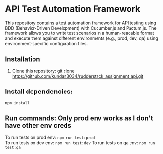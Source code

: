 # API Test Automation Framework

This repository contains a test automation framework for API testing using BDD (Behavior-Driven Development) with Cucumber.js and Pactum.js. The framework allows you to write test scenarios in a human-readable format and execute them against different environments (e.g., prod, dev, qa) using environment-specific configuration files.

## Installation

1. Clone this repository: git clone https://github.com/kundan3034/rudderstack_assignment_api.git

## Install dependencies:
`npm install`

## Run commands: Only prod env works as I don't have other env creds
To run tests on prod env: `npm run test:prod`   
To run tests on dev env: `npm run test:dev` 
To run tests on qa env: `npm run test:qa`    






